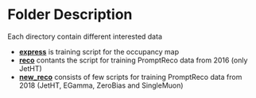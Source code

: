 # Folder Description
Each directory contain different interested data
* **[express](express/)** is training script for the occupancy map
* **[reco](reco/)** contants the script for training PromptReco data from 2016 (only JetHT)
* **[new_reco](new_reco/)** consists of few scripts for training PromptReco data from 2018 (JetHT, EGamma, ZeroBias and SingleMuon)